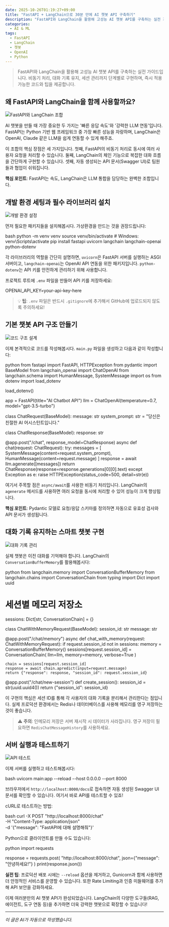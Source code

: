 ```yaml
---
date: 2025-10-26T01:19:27+09:00
title: "FastAPI + LangChain으로 30분 만에 AI 챗봇 API 구축하기"
description: "FastAPI와 LangChain을 활용해 고성능 AI 챗봇 API를 구축하는 실전 가이드입니다. 비동기 처리, 대화 기록 유지, 세션 관리까지 단계별로 구현하며, 즉시 적용 가능한 코드와 팁을 제공합니다."
categories:
  - AI & ML
tags:
  - FastAPI
  - LangChain
  - 챗봇
  - OpenAI
  - Python
---
```


> FastAPI와 LangChain을 활용해 고성능 AI 챗봇 API를 구축하는 실전 가이드입니다. 비동기 처리, 대화 기록 유지, 세션 관리까지 단계별로 구현하며, 즉시 적용 가능한 코드와 팁을 제공합니다.



<!-- more -->

## 왜 FastAPI와 LangChain을 함께 사용할까요?

![FastAPI와 LangChain 조합](https://source.unsplash.com/800x600/?api,artificial-intelligence,coding)

AI 챗봇을 만들 때 가장 중요한 두 가지는 '빠른 응답 속도'와 '강력한 LLM 연동'입니다. FastAPI는 Python 기반 웹 프레임워크 중 가장 빠른 성능을 자랑하며, LangChain은 OpenAI, Claude 같은 LLM을 쉽게 연동할 수 있게 해주죠.

이 조합의 핵심 장점은 세 가지입니다. 첫째, FastAPI의 비동기 처리로 동시에 여러 사용자 요청을 처리할 수 있습니다. 둘째, LangChain의 체인 기능으로 복잡한 대화 흐름을 간단하게 구현할 수 있습니다. 셋째, 자동 생성되는 API 문서(Swagger UI)로 팀원들과 협업이 쉬워집니다.

**핵심 포인트**: FastAPI는 속도, LangChain은 LLM 통합을 담당하는 완벽한 조합입니다.

## 개발 환경 세팅과 필수 라이브러리 설치

![개발 환경 설정](https://source.unsplash.com/800x600/?programming,setup,developer)

먼저 필요한 패키지들을 설치해봅시다. 가상환경을 만드는 것을 권장드립니다:

bash
python -m venv venv
source venv/bin/activate  # Windows: venv\Scripts\activate
pip install fastapi uvicorn langchain langchain-openai python-dotenv


각 라이브러리의 역할을 간단히 설명하면, `uvicorn`은 FastAPI 서버를 실행하는 ASGI 서버이고, `langchain-openai`는 OpenAI API 연동을 위한 패키지입니다. `python-dotenv`는 API 키를 안전하게 관리하기 위해 사용합니다.

프로젝트 루트에 `.env` 파일을 만들어 API 키를 저장하세요:


OPENAI_API_KEY=your-api-key-here


> 💡 **팁**: `.env` 파일은 반드시 `.gitignore`에 추가해서 GitHub에 업로드되지 않도록 주의하세요!

## 기본 챗봇 API 구조 만들기

![코드 구조 설계](https://source.unsplash.com/800x600/?code,structure,architecture)

이제 본격적으로 코드를 작성해봅시다. `main.py` 파일을 생성하고 다음과 같이 작성합니다:

python
from fastapi import FastAPI, HTTPException
from pydantic import BaseModel
from langchain_openai import ChatOpenAI
from langchain.schema import HumanMessage, SystemMessage
import os
from dotenv import load_dotenv

load_dotenv()

app = FastAPI(title="AI Chatbot API")
llm = ChatOpenAI(temperature=0.7, model="gpt-3.5-turbo")

class ChatRequest(BaseModel):
    message: str
    system_prompt: str = "당신은 친절한 AI 어시스턴트입니다."

class ChatResponse(BaseModel):
    response: str

@app.post("/chat", response_model=ChatResponse)
async def chat(request: ChatRequest):
    try:
        messages = [
            SystemMessage(content=request.system_prompt),
            HumanMessage(content=request.message)
        ]
        response = await llm.agenerate([messages])
        return ChatResponse(response=response.generations[0][0].text)
    except Exception as e:
        raise HTTPException(status_code=500, detail=str(e))


여기서 주목할 점은 `async/await`를 사용한 비동기 처리입니다. LangChain의 `agenerate` 메서드를 사용하면 여러 요청을 동시에 처리할 수 있어 성능이 크게 향상됩니다.

**핵심 포인트**: Pydantic 모델로 요청/응답 스키마를 정의하면 자동으로 유효성 검사와 API 문서가 생성됩니다.

## 대화 기록 유지하는 스마트 챗봇 구현

![대화 기록 관리](https://source.unsplash.com/800x600/?memory,conversation,chat)

실제 챗봇은 이전 대화를 기억해야 합니다. LangChain의 `ConversationBufferMemory`를 활용해봅시다:

python
from langchain.memory import ConversationBufferMemory
from langchain.chains import ConversationChain
from typing import Dict
import uuid

# 세션별 메모리 저장소
sessions: Dict[str, ConversationChain] = {}

class ChatWithMemoryRequest(BaseModel):
    session_id: str
    message: str

@app.post("/chat/memory")
async def chat_with_memory(request: ChatWithMemoryRequest):
    if request.session_id not in sessions:
        memory = ConversationBufferMemory()
        sessions[request.session_id] = ConversationChain(
            llm=llm,
            memory=memory,
            verbose=True
        )
    
    chain = sessions[request.session_id]
    response = await chain.apredict(input=request.message)
    return {"response": response, "session_id": request.session_id}

@app.post("/chat/new-session")
def create_session():
    session_id = str(uuid.uuid4())
    return {"session_id": session_id}


이 구현의 핵심은 세션 ID를 통해 각 사용자의 대화 기록을 분리해서 관리한다는 점입니다. 실제 프로덕션 환경에서는 Redis나 데이터베이스를 사용해 메모리를 영구 저장하는 것이 좋습니다.

> ⚠️ **주의**: 인메모리 저장은 서버 재시작 시 데이터가 사라집니다. 영구 저장이 필요하면 `RedisChatMessageHistory`를 사용하세요.

## 서버 실행과 테스트하기

![API 테스트](https://source.unsplash.com/800x600/?testing,server,deployment)

이제 서버를 실행하고 테스트해봅시다:

bash
uvicorn main:app --reload --host 0.0.0.0 --port 8000


브라우저에서 `http://localhost:8000/docs`로 접속하면 자동 생성된 Swagger UI 문서를 확인할 수 있습니다. 여기서 바로 API를 테스트할 수 있죠!

cURL로 테스트하는 방법:

bash
curl -X POST "http://localhost:8000/chat" \
  -H "Content-Type: application/json" \
  -d '{"message": "FastAPI에 대해 설명해줘"}'


Python으로 클라이언트를 만들 수도 있습니다:

python
import requests

response = requests.post(
    "http://localhost:8000/chat",
    json={"message": "안녕하세요!"}
)
print(response.json())


**실전 팁**: 프로덕션 배포 시에는 `--reload` 옵션을 제거하고, Gunicorn과 함께 사용하면 더 안정적인 서비스를 운영할 수 있습니다. 또한 Rate Limiting과 인증 미들웨어를 추가해 API 보안을 강화하세요.

이제 여러분만의 AI 챗봇 API가 완성되었습니다. LangChain의 다양한 도구들(RAG, 에이전트, 도구 연동 등)을 추가하면 더욱 강력한 챗봇으로 확장할 수 있습니다!

---

*이 글은 AI가 자동으로 작성했습니다.*
